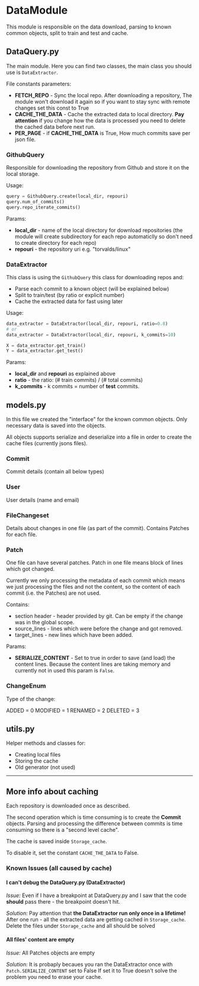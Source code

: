 # DataModule

This module is responsible on the data download,
parsing to known common objects, split to train and test and cache.


## DataQuery.py

The main module. Here you can find two classes,
the main class you should use is `DataExtractor`.

File constants parameters:
 * **FETCH_REPO** - Sync the local repo. After downloading a repository, The module won't download it again so if you want to stay sync with remote changes set this const to True
 * **CACHE_THE_DATA** - Cache the extracted data to local directory. **Pay attention** if you change how the data is processed you need to delete the cached data before next run.
 * **PER_PAGE** - if **CACHE_THE_DATA** is True, How much commits save per json file.


### GithubQuery
Responsible for downloading the repository from Github
and store it on the local storage.

Usage:

```python
query = GithubQuery.create(local_dir, repouri)
query.num_of_commits()
query.repo_iterate_commits()
```

Params:
 * **local_dir** - name of the local directory for download repositories
   (the module will create subdirectory for each repo automaticlly so don't need to create directory for each repo)
 * **repouri** - the repository uri e.g. "torvalds/linux"

### DataExtractor
This class is using the `GithubQuery` this class for downloading repos and:
 * Parse each commit to a known object (will be explained below)
 * Split to train/test (by ratio or explicit number)
 * Cache the extracted data for fast using later

Usage:

```python
data_extractor = DataExtractor(local_dir, repouri, ratio=0.8)
# or
data_extractor = DataExtractor(local_dir, repouri, k_commits=10)

X = data_extractor.get_train()
Y = data_extractor.get_test()
```

Params:
 * **local_dir** and **repouri** as explained above
 * **ratio** - the ratio: (# train commits) / (# total commits)
 * **k_commits** - k commits = number of **test** commits.


## models.py

In this file we created the "interface" for the known common objects.
Only necessary data is saved into the objects.

All objects supports serialize and deserialize into a file
in order to create the cache files (currently jsons files).

### Commit
Commit details (contain all below types)

### User
User details (name and email)

### FileChangeset
Details about changes in one file (as part of the commit).
Contains Patches for each file.

### Patch
One file can have several patches.
Patch in one file means block of lines which got changed.

Currently we only processing the metadata of each commit
which means we just processing the files and not the content,
so the content of each commit (i.e. the Patches) are not used.

Contains:
 * section header - header provided by git. Can be empty if the change was in the global scope.
 * source_lines - lines which were before the change and got removed.
 * target_lines - new lines which have been added.

Params:
 * **SERIALIZE_CONTENT** - Set to true in order to save (and load) the content lines.
 Because the content lines are taking memory and currently not in used this param is `False`.

### ChangeEnum
Type of the change:

ADDED = 0
MODIFIED = 1
RENAMED = 2
DELETED = 3


## utils.py

Helper methods and classes for:
 * Creating local files
 * Storing the cache
 * Old generator (not used)

---

## More info about caching

Each repository is downloaded once as described.

The second operation which is time consuming is to create the **Commit** objects.
Parsing and processing the difference between commits is time consuming so there is a "second level cache".

The cache is saved inside `Storage_cache`.

To disable it, set the constant `CACHE_THE_DATA` to False.

### Known Issues (all caused by cache)

#### I can't debug the DataQuery.py (DataExtractor)
*Issue:* Even if I have a breakpoint at DataQuery.py
and I saw that the code **should** pass there - the breakpoint doesn't hit.

*Solution:* Pay attention that **the DataExtractor run only once in a lifetime!**
After one run - all the extracted data are getting cached in `Storage_cache`.
Delete the files under `Storage_cache` and all should be solved

#### All files' content are empty
*Issue:* All Patches objects are empty

*Solution:* It is probaply becaues you ran the DataExtractor once with `Patch.SERIALIZE_CONTENT` set to False
If set it to True doesn't solve the problem you need to erase your cache.
